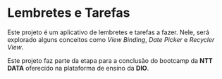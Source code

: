 # Lembretes e Tarefas
Este projeto é um aplicativo de lembretes e tarefas a fazer. Nele, será explorado alguns conceitos como _View Binding_, _Date Picker_ e _Recycler View_.

Este projeto faz parte da etapa para a conclusão do bootcamp da **NTT DATA** oferecido na plataforma de ensino da **DIO**.

